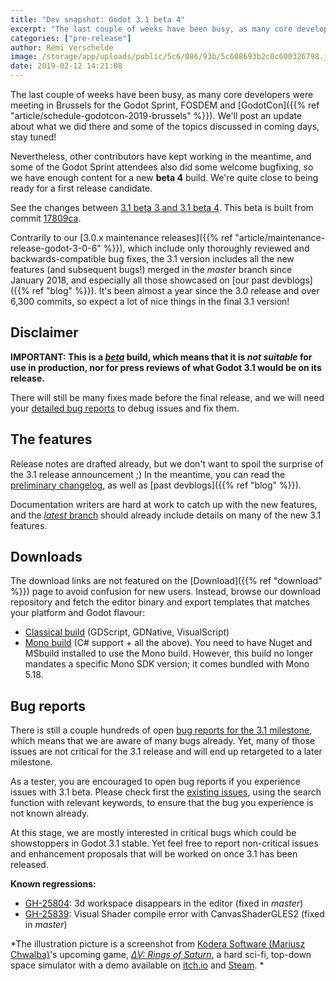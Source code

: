 ```yaml
---
title: "Dev snapshot: Godot 3.1 beta 4"
excerpt: "The last couple of weeks have been busy, as many core developers were meeting in Brussels for the Godot Sprint, FOSDEM and GodotCon. Nevertheless, other contributors have kept working in the meantime, and some of the Godot Sprint attendees also did some welcome bugfixing, so we have enough content for a new beta 4 build. We're quite close to being ready for a first release candidate."
categories: ["pre-release"]
author: Rémi Verschelde
image: /storage/app/uploads/public/5c6/086/93b/5c608693b2c0c600326798.jpg
date: 2019-02-12 14:21:08
---
```


The last couple of weeks have been busy, as many core developers were meeting in Brussels for the Godot Sprint, FOSDEM and [GodotCon]({{% ref "article/schedule-godotcon-2019-brussels" %}}). We'll post an update about what we did there and some of the topics discussed in coming days, stay tuned!

Nevertheless, other contributors have kept working in the meantime, and some of the Godot Sprint attendees also did some welcome bugfixing, so we have enough content for a new **beta 4** build. We're quite close to being ready for a first release candidate.

See the changes between [3.1 beta 3 and 3.1 beta 4](https://github.com/godotengine/godot/compare/a8510331c0115eeee2d6ac0a4acbeb5d4df833b3...17809ca9a907b8d48bea2fd26ea42312a9eaaca4). This beta is built from commit [17809ca](https://github.com/godotengine/godot/commit/17809ca9a907b8d48bea2fd26ea42312a9eaaca4).

Contrarily to our [3.0.x maintenance releases]({{% ref "article/maintenance-release-godot-3-0-6" %}}), which include only thoroughly reviewed and backwards-compatible bug fixes, the 3.1 version includes all the new features (and subsequent bugs!) merged in the *master* branch since January 2018, and especially all those showcased on [our past devblogs]({{% ref "blog" %}}). It's been almost a year since the 3.0 release and over 6,300 commits, so expect a lot of nice things in the final 3.1 version!

## Disclaimer

**IMPORTANT: This is a [*beta*](https://en.wikipedia.org/wiki/Software_release_life_cycle#Beta) build, which means that it is *not suitable* for use in production, nor for press reviews of what Godot 3.1 would be on its release.**

There will still be many fixes made before the final release, and we will need your [detailed bug reports](https://github.com/godotengine/godot/issues) to debug issues and fix them.

## The features

Release notes are drafted already, but we don't want to spoil the surprise of the 3.1 release announcement ;)
In the meantime, you can read the [preliminary changelog](https://github.com/godotengine/godot/blob/master/CHANGELOG.md#unreleased), as well as [past devblogs]({{% ref "blog" %}}).

Documentation writers are hard at work to catch up with the new features, and the [*latest* branch](http://docs.godotengine.org/en/latest/) should already include details on many of the new 3.1 features.

## Downloads

The download links are not featured on the [Download]({{% ref "download" %}}) page to avoid confusion for new users. Instead, browse our download repository and fetch the editor binary and export templates that matches your platform and Godot flavour:

- [Classical build](https://downloads.tuxfamily.org/godotengine/3.1/beta4) (GDScript, GDNative, VisualScript)
- [Mono build](https://downloads.tuxfamily.org/godotengine/3.1/beta4/mono) (C# support + all the above). You need to have Nuget and MSbuild installed to use the Mono build. However, this build no longer mandates a specific Mono SDK version; it comes bundled with Mono 5.18.

## Bug reports

There is still a couple hundreds of open [bug reports for the 3.1 milestone](https://github.com/godotengine/godot/issues?q=is%3Aopen+is%3Aissue+milestone%3A3.1+label%3Abug), which means that we are aware of many bugs already. Yet, many of those issues are not critical for the 3.1 release and will end up retargeted to a later milestone.

As a tester, you are encouraged to open bug reports if you experience issues with 3.1 beta. Please check first the [existing issues](https://github.com/godotengine/godot/issues), using the search function with relevant keywords, to ensure that the bug you experience is not known already.

At this stage, we are mostly interested in critical bugs which could be showstoppers in Godot 3.1 stable. Yet feel free to report non-critical issues and enhancement proposals that will be worked on once 3.1 has been released.

**Known regressions:**
- [GH-25804](https://github.com/godotengine/godot/issues/25804): 3d workspace disappears in the editor (fixed in *master*)
- [GH-25839](https://github.com/godotengine/godot/issues/25839): Visual Shader compile error with CanvasShaderGLES2 (fixed in *master*)

*The illustration picture is a screenshot from [Kodera Software (Mariusz Chwalba)](https://twitter.com/KoderaSoftware)'s upcoming game, *[ΔV: Rings of Saturn](https://games.kodera.pl/dv/)*, a hard sci-fi, top-down space simulator with a demo available on [itch.io](https://koder.itch.io/dv-rings-of-saturn-demo) and [Steam](https://store.steampowered.com/app/846030/V_Rings_of_Saturn/). *
